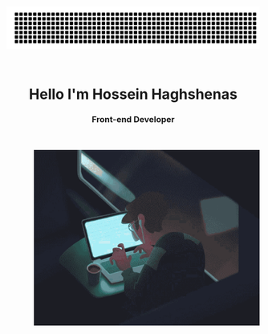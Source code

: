 ![gitartwork](./assets/gitartwork.svg)

<br />

<h1 align="center">Hello I'm Hossein Haghshenas</h1>
<h3 align="center">Front-end Developer</h3>

<br />
<br />

<img align="right" alt="GIF" src="./assets/coding.gif" width="450" height="350" />
